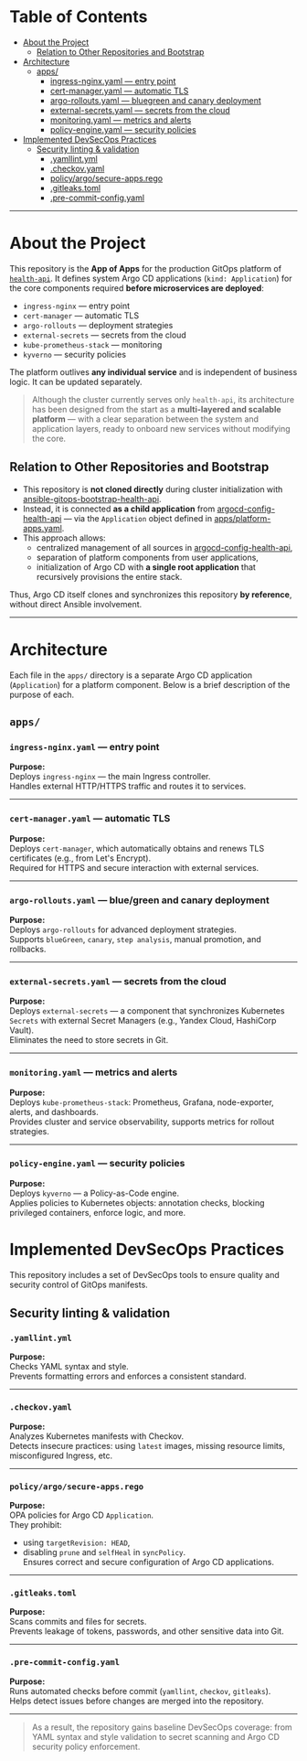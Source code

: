 # Table of Contents

- [About the Project](#about-the-project)  
  - [Relation to Other Repositories and Bootstrap](#relation-to-other-repositories-and-bootstrap)  
- [Architecture](#architecture)  
  - [apps/](#apps)  
    - [ingress-nginx.yaml — entry point](#ingress-nginxyaml--entry-point)  
    - [cert-manager.yaml — automatic TLS](#cert-manageryaml--automatic-tls)  
    - [argo-rollouts.yaml — bluegreen and canary deployment](#argo-rolloutsyaml--bluegreen-and-canary-deployment)  
    - [external-secrets.yaml — secrets from the cloud](#external-secretsyaml--secrets-from-the-cloud)  
    - [monitoring.yaml — metrics and alerts](#monitoringyaml--metrics-and-alerts)  
    - [policy-engine.yaml — security policies](#policy-engineyaml--security-policies)  
- [Implemented DevSecOps Practices](#implemented-devsecops-practices)  
  - [Security linting & validation](#security-linting--validation)  
    - [.yamllint.yml](#yamllintyml)  
    - [.checkov.yaml](#checkovyaml)  
    - [policy/argo/secure-apps.rego](#policyargosecure-appsrego)  
    - [.gitleaks.toml](#gitleakstoml)  
    - [.pre-commit-config.yaml](#pre-commit-configyaml)  

---

# About the Project

This repository is the **App of Apps** for the production GitOps platform of [`health-api`](https://github.com/vikgur/health-api-for-microservice-stack-english-vers). It defines system Argo CD applications (`kind: Application`) for the core components required **before microservices are deployed**:

- `ingress-nginx` — entry point  
- `cert-manager` — automatic TLS  
- `argo-rollouts` — deployment strategies  
- `external-secrets` — secrets from the cloud  
- `kube-prometheus-stack` — monitoring  
- `kyverno` — security policies  

The platform outlives **any individual service** and is independent of business logic. It can be updated separately.

> Although the cluster currently serves only `health-api`, its architecture has been designed from the start as a **multi-layered and scalable platform** — with a clear separation between the system and application layers, ready to onboard new services without modifying the core.

## Relation to Other Repositories and Bootstrap

- This repository is **not cloned directly** during cluster initialization with [ansible-gitops-bootstrap-health-api](https://github.com/vikgur/ansible-gitops-bootstrap-health-api-english-vers).  
- Instead, it is connected **as a child application** from [argocd-config-health-api](https://github.com/Vikgur/argocd-config-health-api-english-vers) — via the `Application` object defined in [apps/platform-apps.yaml](https://github.com/Vikgur/argocd-config-health-api-english-vers/-/blob/main/apps/platform-apps.yaml).  
- This approach allows:
  - centralized management of all sources in [argocd-config-health-api](https://github.com/Vikgur/argocd-config-health-api-english-vers),  
  - separation of platform components from user applications,  
  - initialization of Argo CD with **a single root application** that recursively provisions the entire stack.  

Thus, Argo CD itself clones and synchronizes this repository **by reference**, without direct Ansible involvement.

---

# Architecture

Each file in the `apps/` directory is a separate Argo CD application (`Application`) for a platform component. Below is a brief description of the purpose of each.

## `apps/`

### `ingress-nginx.yaml` — entry point

**Purpose:**  
Deploys `ingress-nginx` — the main Ingress controller.  
Handles external HTTP/HTTPS traffic and routes it to services.

---

### `cert-manager.yaml` — automatic TLS

**Purpose:**  
Deploys `cert-manager`, which automatically obtains and renews TLS certificates (e.g., from Let's Encrypt).  
Required for HTTPS and secure interaction with external services.

---

### `argo-rollouts.yaml` — blue/green and canary deployment

**Purpose:**  
Deploys `argo-rollouts` for advanced deployment strategies.  
Supports `blueGreen`, `canary`, `step analysis`, manual promotion, and rollbacks.

---

### `external-secrets.yaml` — secrets from the cloud

**Purpose:**  
Deploys `external-secrets` — a component that synchronizes Kubernetes `Secrets` with external Secret Managers (e.g., Yandex Cloud, HashiCorp Vault).  
Eliminates the need to store secrets in Git.

---

### `monitoring.yaml` — metrics and alerts

**Purpose:**  
Deploys `kube-prometheus-stack`: Prometheus, Grafana, node-exporter, alerts, and dashboards.  
Provides cluster and service observability, supports metrics for rollout strategies.

---

### `policy-engine.yaml` — security policies

**Purpose:**  
Deploys `kyverno` — a Policy-as-Code engine.  
Applies policies to Kubernetes objects: annotation checks, blocking privileged containers, enforce logic, and more.

# Implemented DevSecOps Practices

This repository includes a set of DevSecOps tools to ensure quality and security control of GitOps manifests.

## Security linting & validation

### `.yamllint.yml`

**Purpose:**  
Checks YAML syntax and style.  
Prevents formatting errors and enforces a consistent standard.

---

### `.checkov.yaml`

**Purpose:**  
Analyzes Kubernetes manifests with Checkov.  
Detects insecure practices: using `latest` images, missing resource limits, misconfigured Ingress, etc.

---

### `policy/argo/secure-apps.rego`

**Purpose:**  
OPA policies for Argo CD `Application`.  
They prohibit:  
- using `targetRevision: HEAD`,  
- disabling `prune` and `selfHeal` in `syncPolicy`.  
Ensures correct and secure configuration of Argo CD applications.

---

### `.gitleaks.toml`

**Purpose:**  
Scans commits and files for secrets.  
Prevents leakage of tokens, passwords, and other sensitive data into Git.

---

### `.pre-commit-config.yaml`

**Purpose:**  
Runs automated checks before commit (`yamllint`, `checkov`, `gitleaks`).  
Helps detect issues before changes are merged into the repository.

---

> As a result, the repository gains baseline DevSecOps coverage: from YAML syntax and style validation to secret scanning and Argo CD security policy enforcement.
